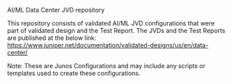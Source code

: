 AI/ML Data Center JVD repository

This repository consists of validated AI/ML JVD configurations that were part of validated design and the Test Report.
The JVDs and the Test Reports are published at the below link:
https://www.juniper.net/documentation/validated-designs/us/en/data-center/

Note: These are Junos Configurations and may include any scripts or templates used to create these configurations.
